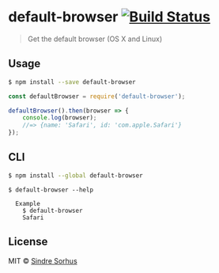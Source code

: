 # default-browser [![Build Status](https://travis-ci.org/sindresorhus/default-browser.svg?branch=master)](https://travis-ci.org/sindresorhus/default-browser)

> Get the default browser (OS X and Linux)


## Usage

```sh
$ npm install --save default-browser
```

```js
const defaultBrowser = require('default-browser');

defaultBrowser().then(browser => {
	console.log(browser);
	//=> {name: 'Safari', id: 'com.apple.Safari'}
});
```


## CLI

```sh
$ npm install --global default-browser
```

```
$ default-browser --help

  Example
    $ default-browser
    Safari
```


## License

MIT © [Sindre Sorhus](http://sindresorhus.com)
